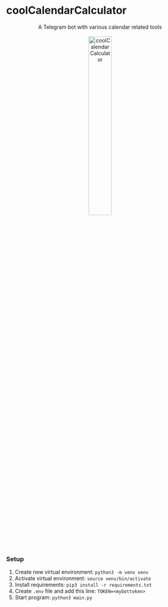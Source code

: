 # coolCalendarCalculator

<div align="center">
  <div>
A Telegram bot with various calendar related tools
    </div>
  <br/>
  <div>
<img src="https://github.com/rua-iri/coolCalendarCalculator/assets/117874491/24264fd6-f597-46df-84c4-bb5e8a6a0345" alt=coolCalendarCalculator logo" width="35%" />
    </div>
</div>


### Setup

1. Create new virtual environment: `python3 -m venv venv`
2. Activate virtual environment: `source venv/bin/activate`
3. Install requirements: `pip3 install -r requirements.txt`
4. Create `.env` file and add this line: `TOKEN=<mybottoken>`
5. Start program: `python3 main.py`
